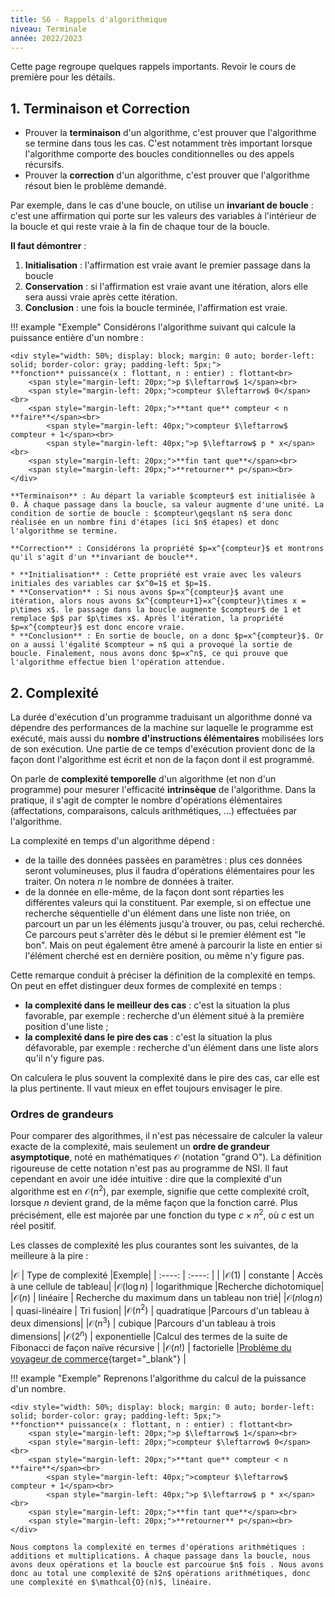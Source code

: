 ```yaml
---
title: S6 - Rappels d'algorithmique
niveau: Terminale
année: 2022/2023
---
```


Cette page regroupe quelques rappels importants. Revoir le cours de première pour les détails.

## 1. Terminaison et Correction

* Prouver la **terminaison** d'un algorithme, c'est prouver que l'algorithme se termine dans tous les cas. C'est notamment très important lorsque l'algorithme comporte des boucles conditionnelles ou des appels récursifs.
* Prouver la **correction** d'un algorithme, c'est prouver que l'algorithme résout bien le problème demandé.

Par exemple, dans le cas d'une boucle, on utilise un **invariant de boucle** : c'est une affirmation qui porte sur les valeurs des variables à l'intérieur de la boucle et qui reste vraie à la fin de chaque tour de la boucle.

**Il faut démontrer** :

1. **Initialisation** : l'affirmation est vraie avant le premier passage dans la boucle
2. **Conservation** : si l'affirmation est vraie avant une itération, alors elle sera aussi vraie après cette itération.
3. **Conclusion** : une fois la boucle terminée, l'affirmation est vraie.

!!! example "Exemple"
    Considérons l'algorithme suivant qui calcule la puissance entière d'un nombre :
    
    <div style="width: 50%; display: block; margin: 0 auto; border-left: solid; border-color: gray; padding-left: 5px;">
    **fonction** puissance(x : flottant, n : entier) : flottant<br>
        <span style="margin-left: 20px;">p $\leftarrow$ 1</span><br>
        <span style="margin-left: 20px;">compteur $\leftarrow$ 0</span><br>
        <span style="margin-left: 20px;">**tant que** compteur < n **faire**</span><br>
            <span style="margin-left: 40px;">compteur $\leftarrow$ compteur + 1</span><br>
            <span style="margin-left: 40px;">p $\leftarrow$ p * x</span><br>
        <span style="margin-left: 20px;">**fin tant que**</span><br>
        <span style="margin-left: 20px;">**retourner** p</span><br>
    </div>

    **Terminaison** : Au départ la variable $compteur$ est initialisée à 0. À chaque passage dans la boucle, sa valeur augmente d'une unité. La condition de sortie de boucle : $compteur\geqslant n$ sera donc réalisée en un nombre fini d'étapes (ici $n$ étapes) et donc l'algorithme se termine.

    **Correction** : Considérons la propriété $p=x^{compteur}$ et montrons qu'il s'agit d'un **invariant de boucle**. 
    
    * **Initialisation** : Cette propriété est vraie avec les valeurs initiales des variables car $x^0=1$ et $p=1$.
    * **Conservation** : Si nous avons $p=x^{compteur}$ avant une itération, alors nous avons $x^{compteur+1}=x^{compteur}\times x = p\times x$. le passage dans la boucle augmente $compteur$ de 1 et remplace $p$ par $p\times x$. Après l'itération, la propriété $p=x^{compteur}$ est donc encore vraie.
    * **Conclusion** : En sortie de boucle, on a donc $p=x^{compteur}$. Or on a aussi l'égalité $compteur = n$ qui a provoqué la sortie de boucle. Finalement, nous avons donc $p=x^n$, ce qui prouve que l'algorithme effectue bien l'opération attendue.
<!--  -->

## 2. Complexité

La durée d'exécution d'un programme traduisant un algorithme donné va dépendre des performances de la machine sur laquelle le programme est exécuté, mais aussi du **nombre d'instructions élémentaires** mobilisées lors de son exécution. Une partie de ce temps d'exécution provient donc de la façon dont l'algorithme est écrit et non de la façon dont il est programmé. 

On parle de **complexité temporelle** d'un algorithme (et non d'un programme) pour mesurer l'efficacité **intrinsèque** de l'algorithme. Dans la pratique, il s'agit de compter le nombre d'opérations élémentaires (affectations, comparaisons, calculs arithmétiques, ...) effectuées par l'algorithme.

La complexité en temps d'un algorithme dépend :

* de la taille des données passées en paramètres : plus ces données seront volumineuses, plus il faudra d'opérations élémentaires pour les traiter. On notera $n$ le nombre de données à traiter.
* de la donnée en elle-même, de la façon dont sont réparties les différentes valeurs qui la constituent. Par exemple, si on effectue une recherche séquentielle d'un élément dans une liste non triée, on parcourt un par un les éléments jusqu'à trouver, ou pas, celui recherché. Ce parcours peut s'arrêter dès le début si le premier élément est "le bon". Mais on peut également être amené à parcourir la liste en entier si l'élément cherché est en dernière position, ou même n'y figure pas.

Cette remarque conduit à préciser la définition de la complexité en temps. On peut en effet distinguer deux formes de complexité en temps :

* **la complexité dans le meilleur des cas** : c'est la situation la plus favorable, par exemple : recherche d'un élément situé à la première position d'une liste ;
* **la complexité dans le pire des cas** : c'est la situation la plus défavorable, par exemple : recherche d'un élément dans une liste alors qu'il n'y figure pas.

On calculera le plus souvent la complexité dans le pire des cas, car elle est la plus pertinente. Il vaut mieux en effet toujours envisager le pire.

### Ordres de grandeurs

Pour comparer des algorithmes, il n'est pas nécessaire de calculer la valeur exacte de la complexité, mais seulement un **ordre de grandeur asymptotique**, noté en mathématiques $\mathcal{O}$ (notation "grand O"). La définition rigoureuse de cette notation n'est pas au programme de NSI. Il faut cependant en avoir une idée intuitive : dire que la complexité d'un algorithme est en $\mathcal{O}(n^2)$, par exemple, signifie que cette complexité croît, lorsque $n$ devient grand, de la même façon que la fonction carré. Plus précisément, elle est majorée par une fonction du type $c\times n^2$, où $c$ est un réel positif.

Les classes de complexité les plus courantes sont les suivantes, de la meilleure à la pire :

|$\mathcal{O}$ | Type de complexité |Exemple|
| :----: | :----: | |
|$\mathcal{O}(1)$ | constante | Accès à une cellule de tableau|
|$\mathcal{O}(\log n)$ | logarithmique |Recherche dichotomique|
|$\mathcal{O}(n)$ | linéaire | Recherche du maximum dans un tableau non trié|
|$\mathcal{O}(n\log n)$ | quasi-linéaire | Tri fusion|
|$\mathcal{O}(n^2)$ | quadratique |Parcours d'un tableau à deux dimensions|
|$\mathcal{O}(n^3)$ | cubique |Parcours d'un tableau à trois dimensions|
|$\mathcal{O}(2^n)$ | exponentielle |Calcul des termes de la suite de Fibonacci de façon naïve récursive |
|$\mathcal{O}(n!)$ | factorielle |[Problème du voyageur de commerce](https://fr.wikipedia.org/wiki/Probl%C3%A8me_du_voyageur_de_commerce){target="_blank"} |

!!! example "Exemple"
    Reprenons l'algorithme du calcul de la puissance d'un nombre.

    <div style="width: 50%; display: block; margin: 0 auto; border-left: solid; border-color: gray; padding-left: 5px;">
    **fonction** puissance(x : flottant, n : entier) : flottant<br>
        <span style="margin-left: 20px;">p $\leftarrow$ 1</span><br>
        <span style="margin-left: 20px;">compteur $\leftarrow$ 0</span><br>
        <span style="margin-left: 20px;">**tant que** compteur < n **faire**</span><br>
            <span style="margin-left: 40px;">compteur $\leftarrow$ compteur + 1</span><br>
            <span style="margin-left: 40px;">p $\leftarrow$ p * x</span><br>
        <span style="margin-left: 20px;">**fin tant que**</span><br>
        <span style="margin-left: 20px;">**retourner** p</span><br>
    </div>

    Nous comptons la complexité en termes d'opérations arithmétiques : additions et multiplications. À chaque passage dans la boucle, nous avons deux opérations et la boucle est parcourue $n$ fois . Nous avons donc au total une complexité de $2n$ opérations arithmétiques, donc une complexité en $\mathcal{O}(n)$, linéaire.
<!--  -->